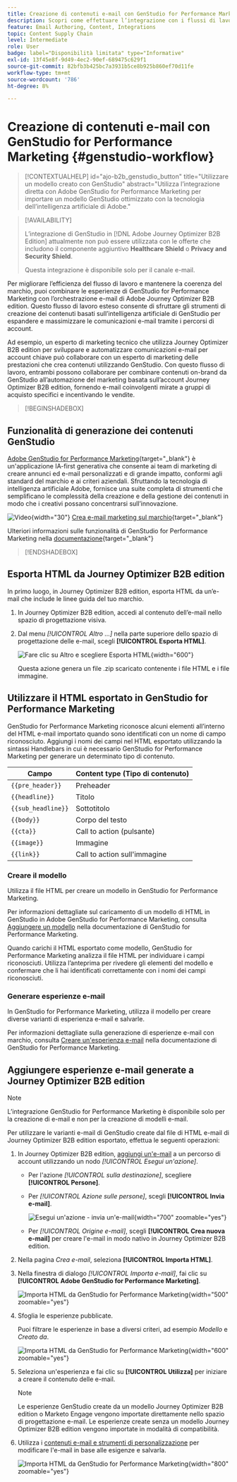 ```yaml
---
title: Creazione di contenuti e-mail con GenStudio for Performance Marketing
description: Scopri come effettuare l’integrazione con i flussi di lavoro di GenStudio per semplificare la progettazione dell’esperienza e-mail.
feature: Email Authoring, Content, Integrations
topic: Content Supply Chain
level: Intermediate
role: User
badge: label="Disponibilità limitata" type="Informative"
exl-id: 13f45e8f-9d49-4ec2-90ef-689475c629f1
source-git-commit: 82bfb3b425bc7a3931b5ce8b925b860ef70d11fe
workflow-type: tm+mt
source-wordcount: '786'
ht-degree: 8%

---
```


# Creazione di contenuti e-mail con GenStudio for Performance Marketing {#genstudio-workflow}

>[!CONTEXTUALHELP]
>id="ajo-b2b_genstudio_button"
>title="Utilizzare un modello creato con GenStudio"
>abstract="Utilizza l’integrazione diretta con Adobe GenStudio for Performance Marketing per importare un modello GenStudio ottimizzato con la tecnologia dell’intelligenza artificiale di Adobe."

>[!AVAILABILITY]
>
>L’integrazione di GenStudio in [!DNL Adobe Journey Optimizer B2B Edition] attualmente non può essere utilizzata con le offerte che includono il componente aggiuntivo **Healthcare Shield** o **Privacy and Security Shield**.
>
>Questa integrazione è disponibile solo per il canale e-mail.

Per migliorare l’efficienza del flusso di lavoro e mantenere la coerenza del marchio, puoi combinare le esperienze di GenStudio for Performance Marketing con l’orchestrazione e-mail di Adobe Journey Optimizer B2B edition. Questo flusso di lavoro esteso consente di sfruttare gli strumenti di creazione dei contenuti basati sull’intelligenza artificiale di GenStudio per espandere e massimizzare le comunicazioni e-mail tramite i percorsi di account.

Ad esempio, un esperto di marketing tecnico che utilizza Journey Optimizer B2B edition per sviluppare e automatizzare comunicazioni e-mail per account chiave può collaborare con un esperto di marketing delle prestazioni che crea contenuti utilizzando GenStudio. Con questo flusso di lavoro, entrambi possono collaborare per combinare contenuti on-brand da GenStudio all’automazione del marketing basata sull’account Journey Optimizer B2B edition, fornendo e-mail coinvolgenti mirate a gruppi di acquisto specifici e incentivando le vendite.

>[!BEGINSHADEBOX]

## Funzionalità di generazione dei contenuti GenStudio

[Adobe GenStudio for Performance Marketing](https://business.adobe.com/it/products/genstudio-for-performance-marketing.html){target="_blank"} è un&#39;applicazione IA-first generativa che consente ai team di marketing di creare annunci ed e-mail personalizzati e di grande impatto, conformi agli standard del marchio e ai criteri aziendali. Sfruttando la tecnologia di intelligenza artificiale Adobe, fornisce una suite completa di strumenti che semplificano le complessità della creazione e della gestione dei contenuti in modo che i creativi possano concentrarsi sull’innovazione.

![Video](../../assets/do-not-localize/icon-video.svg){width="30"} [Crea e-mail marketing sul marchio](https://experienceleague.adobe.com/it/docs/genstudio-for-performance-marketing-learn/tutorials/creating-experiences/creating-on-brand-emails){target="_blank"}

Ulteriori informazioni sulle funzionalità di GenStudio for Performance Marketing nella [documentazione](https://experienceleague.adobe.com/it/docs/genstudio-for-performance-marketing/user-guide/home){target="_blank"}

>[!ENDSHADEBOX]

## Esporta HTML da Journey Optimizer B2B edition

In primo luogo, in Journey Optimizer B2B edition, esporta HTML da un’e-mail che include le linee guida del tuo marchio.

1. In Journey Optimizer B2B edition, accedi al contenuto dell’e-mail nello spazio di progettazione visiva.

1. Dal menu _[!UICONTROL Altro ...]_ nella parte superiore dello spazio di progettazione delle e-mail, scegli **[!UICONTROL Esporta HTML]**.

   ![Fare clic su Altro e scegliere Esporta HTML](./assets/email-export-html.png){width="600"}

   Questa azione genera un file .zip scaricato contenente i file HTML e i file immagine.

## Utilizzare il HTML esportato in GenStudio for Performance Marketing

GenStudio for Performance Marketing riconosce alcuni elementi all’interno del HTML e-mail importato quando sono identificati con un nome di campo riconosciuto. Aggiungi i nomi dei campi nel HTML esportato utilizzando la sintassi Handlebars in cui è necessario GenStudio for Performance Marketing per generare un determinato tipo di contenuto.

| Campo | Content type (Tipo di contenuto) |
| ----------------- | ------------------------- |
| `{{pre_header}}` | Preheader |
| `{{headline}}` | Titolo |
| `{{sub_headline}}` | Sottotitolo |
| `{{body}}` | Corpo del testo |
| `{{cta}}` | Call to action (pulsante) |
| `{{image}}` | Immagine |
| `{{link}}` | Call to action sull&#39;immagine |

### Creare il modello

Utilizza il file HTML per creare un modello in GenStudio for Performance Marketing.

Per informazioni dettagliate sul caricamento di un modello di HTML in GenStudio in Adobe GenStudio for Performance Marketing, consulta [Aggiungere un modello](https://experienceleague.adobe.com/it/docs/genstudio-for-performance-marketing/user-guide/content/templates/use-templates#add-a-template) nella documentazione di GenStudio for Performance Marketing.

Quando carichi il HTML esportato come modello, GenStudio for Performance Marketing analizza il file HTML per individuare i campi riconosciuti. Utilizza l’anteprima per rivedere gli elementi del modello e confermare che li hai identificati correttamente con i nomi dei campi riconosciuti.

### Generare esperienze e-mail

In GenStudio for Performance Marketing, utilizza il modello per creare diverse varianti di esperienza e-mail e salvarle.

Per informazioni dettagliate sulla generazione di esperienze e-mail con marchio, consulta [Creare un&#39;esperienza e-mail](https://experienceleague.adobe.com/it/docs/genstudio-for-performance-marketing/user-guide/create/create-email-experience) nella documentazione di GenStudio for Performance Marketing.

## Aggiungere esperienze e-mail generate a Journey Optimizer B2B edition

>[!NOTE]
>
>L’integrazione GenStudio for Performance Marketing è disponibile solo per la creazione di e-mail e non per la creazione di modelli e-mail.

Per utilizzare le varianti e-mail di GenStudio create dal file di HTML e-mail di Journey Optimizer B2B edition esportato, effettua le seguenti operazioni:

1. In Journey Optimizer B2B edition, [aggiungi un&#39;e-mail](./add-email.md) a un percorso di account utilizzando un nodo _[!UICONTROL Esegui un&#39;azione]_.

   * Per l&#39;azione _[!UICONTROL sulla destinazione]_, scegliere **[!UICONTROL Persone]**.

   * Per _[!UICONTROL Azione sulle persone]_, scegli **[!UICONTROL Invia e-mail]**.

     ![Esegui un&#39;azione - invia un&#39;e-mail](./assets/journey-node-send-email.png){width="700" zoomable="yes"}

   * Per _[!UICONTROL Origine e-mail]_, scegli **[!UICONTROL Crea nuova e-mail]** per creare l&#39;e-mail in modo nativo in Journey Optimizer B2B edition.

1. Nella pagina _Crea e-mail_, seleziona **[!UICONTROL Importa HTML]**.

1. Nella finestra di dialogo _[!UICONTROL Importa e-mail]_, fai clic su **[!UICONTROL Adobe GenStudio for Performance Marketing]**.

   ![Importa HTML da GenStudio for Performance Marketing](./assets/email-import-html-genstudio.png){width="500" zoomable="yes"}

1. Sfoglia le esperienze pubblicate.

   Puoi filtrare le esperienze in base a diversi criteri, ad esempio _Modello_ e _Creato da_.

   ![Importa HTML da GenStudio for Performance Marketing](./assets/email-import-select-gen-studio-experience.png){width="600" zoomable="yes"}

1. Seleziona un&#39;esperienza e fai clic su **[!UICONTROL Utilizza]** per iniziare a creare il contenuto delle e-mail.

   >[!NOTE]
   >
   >Le esperienze GenStudio create da un modello Journey Optimizer B2B edition o Marketo Engage vengono importate direttamente nello spazio di progettazione e-mail. Le esperienze create senza un modello Journey Optimizer B2B edition vengono importate in modalità di compatibilità.

1. Utilizza i [contenuti e-mail e strumenti di personalizzazione](./email-authoring.md) per modificare l&#39;e-mail in base alle esigenze e salvarla.

   ![Importa HTML da GenStudio for Performance Marketing](./assets/email-imported-experience.png){width="800" zoomable="yes"}
